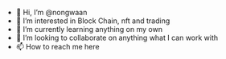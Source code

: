 - 👋 Hi, I’m @nongwaan
- 👀 I’m interested in Block Chain, nft and trading
- 🌱 I’m currently learning anything on my own
- 💞️ I’m looking to collaborate on anything what I can work with
- 📫 How to reach me here
<!---
nongwaan/nongwaan is a ✨ special ✨ repository because its `README.md` (this file) appears on your GitHub profile.
You can click the Preview link to take a look at your changes.
--->
